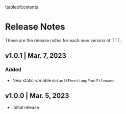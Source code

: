 \tableofcontents

# Release Notes
These are the release notes for each new version of TTT.

## v1.0.1 | Mar. 7, 2023
### Added
- New static variable `defaultEventLoopFontFilename`

## v1.0.0 | Mar. 5, 2023
- Initial release
